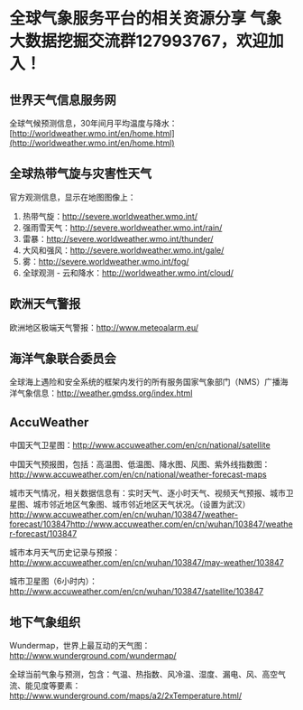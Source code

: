 全球气象服务平台的相关资源分享
气象大数据挖掘交流群127993767，欢迎加入！
==============================

世界天气信息服务网
------------------

全球气候预测信息，30年间月平均温度与降水：
[http://worldweather.wmo.int/en/home.html](http://worldweather.wmo.int/en/home.html)

全球热带气旋与灾害性天气
------------------------

官方观测信息，显示在地图图像上：  

1. 热带气旋：http://severe.worldweather.wmo.int/
2. 强雨雪天气：http://severe.worldweather.wmo.int/rain/
3. 雷暴：http://severe.worldweather.wmo.int/thunder/
4. 大风和强风：http://severe.worldweather.wmo.int/gale/
5. 雾：http://severe.worldweather.wmo.int/fog/
6. 全球观测 - 云和降水：http://worldweather.wmo.int/cloud/
    
欧洲天气警报
------------
欧洲地区极端天气警报：http://www.meteoalarm.eu/

海洋气象联合委员会
------------------
全球海上遇险和安全系统的框架内发行的所有服务国家气象部门（NMS）广播海洋气象信息：http://weather.gmdss.org/index.html

AccuWeather
-----------
中国天气卫星图：http://www.accuweather.com/en/cn/national/satellite

中国天气预报图，包括：高温图、低温图、降水图、风图、紫外线指数图：http://www.accuweather.com/en/cn/national/weather-forecast-maps

城市天气情况，相关数据信息有：实时天气、逐小时天气、视频天气预报、城市卫星图、城市邻近地区气象图、城市邻近地区天气状况。（设置为武汉）http://www.accuweather.com/en/cn/wuhan/103847/weather-forecast/103847http://www.accuweather.com/en/cn/wuhan/103847/weather-forecast/103847

城市本月天气历史记录与预报：http://www.accuweather.com/en/cn/wuhan/103847/may-weather/103847

城市卫星图（6小时内）：http://www.accuweather.com/en/cn/wuhan/103847/satellite/103847

地下气象组织
------------
Wundermap，世界上最互动的天气图：http://www.wunderground.com/wundermap/

全球当前气象与预测，包含：气温、热指数、风冷温、湿度、漏电、风、高空气流、能见度等要素：http://www.wunderground.com/maps/a2/2xTemperature.html/

